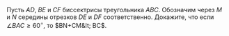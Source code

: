 Пусть $AD$, $BE$ и $CF$ биссектрисы треугольника $ABC$. Обозначим через $M$ и $N$ середины отрезков $DE$ и $DF$ соответственно. Докажите, что если $\angle BAC\geq 60^\circ$, то $BN+CM&lt; BC$.